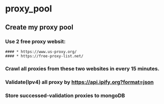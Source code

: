 # proxy_pool

## Create my proxy pool

### Use 2 free proxy websit:
	#### * https://www.us-proxy.org/
	#### * https://free-proxy-list.net/

### Crawl all proxies from these two websites in every 15 minutes.

### Validate(Ipv4) all proxy by https://api.ipify.org?format=json

### Store successed-validation proxies to mongoDB 